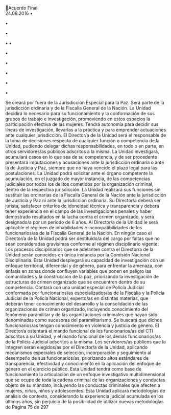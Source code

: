 Acuerdo Final  
24.08.2016 
•

•

•

•
•

•

•

•

•

•

Se creará por fuera de la Jurisdicción Especial para la Paz. Será parte de la jurisdicción ordinaria y 
de la Fiscalía General de la Nación. La Unidad decidirá lo necesario para su funcionamiento y la 
conformación  de  sus  grupos  de  trabajo  e  investigación,  promoviendo  en  estos  espacios  la 
participación efectiva de las mujeres. Tendrá autonomía para decidir sus líneas de investigación, 
llevarlas a la práctica y para emprender actuaciones ante cualquier jurisdicción. 
El  Director/a  de  la  Unidad  será  el  responsable  de  la  toma  de  decisiones  respecto  de  cualquier 
función o competencia de la Unidad, pudiendo delegar dichas responsabilidades, en todo o en 
parte, en otros servidores/as públicos adscritos a la misma. 
La Unidad investigará, acumulará casos en lo que sea de su competencia, y de ser procedente 
presentará imputaciones y acusaciones ante la jurisdicción ordinaria o ante la de Justicia y Paz, 
siempre que no haya vencido el plazo legal para las postulaciones. La Unidad podrá solicitar ante 
el  órgano  competente  la  acumulación,  en  el  juzgado  de  mayor  instancia,  de  las  competencias 
judiciales  por  todos  los  delitos  cometidos  por  la  organización  criminal,  dentro  de  la  respectiva 
jurisdicción. 
La Unidad realizará sus funciones sin sustituir las ordinarias de la Fiscalía General de la Nación 
ante la jurisdicción de Justicia y Paz ni ante la jurisdicción ordinaria. 
Su Director/a deberá ser jurista, satisfacer criterios de idoneidad técnica y transparencia y deberá 
tener experiencia en el campo de las investigaciones penales y haber demostrado resultados en 
la lucha contra el crimen organizado, y será designado/a por un período de 6 años. Al Director/a 
de  la  Unidad  le  será  aplicable  el  régimen  de  inhabilidades  e  incompatibilidades  de  los 
funcionarios/as  de  la  Fiscalía  General  de  la  Nación.  En  ningún  caso  el  Director/a  de  la  Unidad 
podrá  ser  destituido/a  del  cargo  por  faltas  que  no  sean  consideradas  gravísimas  conforme  al 
régimen disciplinario vigente. Los procesos disciplinarios que se adelanten contra el Director/a de 
la Unidad serán conocidos en única instancia por la Comisión Nacional Disciplinaria. 
Esta Unidad desplegará su capacidad de investigación con un enfoque territorial, diferencial y de 
género, para enfrentar la amenaza, con énfasis en zonas donde confluyen variables que ponen en 
peligro las comunidades y la construcción de la paz, priorizando la investigación de estructuras de 
crimen organizado que se encuentren dentro de su competencia. 
Contará  con  una  unidad  especial  de  Policía  Judicial  conformada  por  funcionarios/as 
especializados/as de la Fiscalía y la Policía Judicial de la Policía Nacional, experto/as en distintas 
materias, que deberán tener conocimiento del desarrollo y la consolidación de las organizaciones 
de crimen organizado, incluyendo conocimiento del fenómeno paramilitar y de las organizaciones 
criminales  que  hayan  sido  denominadas  como  sucesoras  del  paramilitarismo.  Se  buscará  que 
dichos  funcionarios/as  tengan  conocimiento  en  violencia  y  justicia  de  género.  El  Director/a 
ostentará el mando funcional de los funcionarios/as del CTI adscritos a su Unidad, y el mando 
funcional de los demás funcionarios/as de la Policía Judicial adscritos a la misma. 
Los  servidores/as  públicos  que  la  integren  serán  elegidos/as  por  el  Director/a  de  la  Unidad, 
aplicando mecanismos especiales de selección, incorporación y seguimiento al desempeño de sus 
funcionarios/as, priorizando altos estándares de transparencia, efectividad y conocimiento en la 
aplicación del enfoque de género en el ejercicio público. 
Esta  Unidad  tendrá  como  base  de  funcionamiento  la  articulación  de  un  enfoque  investigativo 
multidimensional  que  se  ocupe  de  toda  la  cadena  criminal  de  las  organizaciones  y  conductas 
objeto de su mandato, incluyendo las conductas criminales que afecten a mujeres, niñas, niños y 
adolescentes. 
Esta Unidad aplicará metodologías de análisis de contexto, considerando la experiencia judicial 
acumulada en los últimos años, sin perjuicio de la posibilidad de utilizar nuevas metodologías de 
Página 75 de 297 

 

